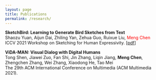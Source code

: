 ```yaml
---
layout: page
title: Publications
permalink: /research/
---
```


<div>

<p>
<b>SketchBird: Learning to Generate Bird Sketches from Text</b> <br />
Shaozu Yuan, Aijun Dai, Zhiling Yan, Zehua Guo, Ruixue Liu, <font color="red">Meng Chen</font> <br />
ICCV 2021 Workshop on Sketching for Human Expressivity. [<a href="../papers/ICASSP2021_camera_ready.pdf">pdf</a>]
</p>

<p>
<b>ViDA-MAN: Visual Dialog with Digital Humans</b> <br />
Tong Shen, Jiawei Zuo, Fan Shi, Jin Zhang, Liqin Jiang, <b>Meng Chen</b>, Zhengchen Zhang, Wei Zhang, Xiaodong He, Tao Mei <br />
The 29th ACM International Conference on Multimedia (ACM Multimedia 2021).
</p>

</div>

